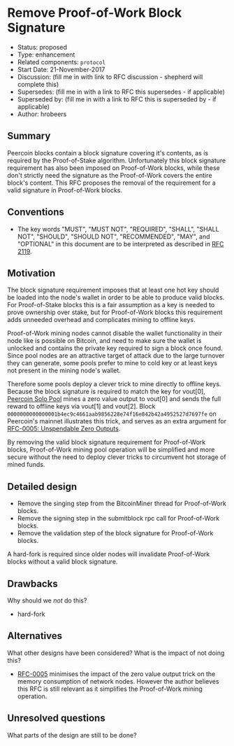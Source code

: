 # Remove Proof-of-Work Block Signature

- Status: proposed
- Type: enhancement
- Related components: `protocol`
- Start Date: 21-November-2017
- Discussion: (fill me in with link to RFC discussion - shepherd will complete this)
- Supersedes: (fill me in with a link to RFC this supersedes - if applicable)
- Superseded by: (fill me in with a link to RFC this is superseded by - if applicable)
- Author: hrobeers

## Summary

Peercoin blocks contain a block signature covering it's contents, as is required by the Proof-of-Stake algorithm.
Unfortunately this block signature requirement has also been imposed on Proof-of-Work blocks, while these don't strictly need the signature as the Proof-of-Work covers the entire block's content.
This RFC proposes the removal of the requirement for a valid signature in Proof-of-Work blocks.


## Conventions
- The key words "MUST", "MUST NOT", "REQUIRED", "SHALL", "SHALL NOT", "SHOULD", "SHOULD NOT", "RECOMMENDED", "MAY", and "OPTIONAL" in this document are to be interpreted as described in [RFC 2119](http://tools.ietf.org/html/rfc2119).


## Motivation

The block signature requirement imposes that at least one hot key should be loaded into the node's wallet in order to be able to produce valid blocks.
For Proof-of-Stake blocks this is a fair assumption as a key is needed to prove ownership over stake, but for Proof-of-Work blocks this requirement adds unneeded overhead and complicates mining to offline keys.

Proof-of-Work mining nodes cannot disable the wallet functionality in their node like is possible on Bitcoin, and need to make sure the wallet is unlocked and contains the private key required to sign a block once found.
Since pool nodes are an attractive target of attack due to the large turnover they can generate, some pools prefer to mine to cold key or at least keys not present in the mining node's wallet.

Therefore some pools deploy a clever trick to mine directly to offline keys.
Because the block signature is required to match the key for vout[0], [Peercoin Solo Pool](https://hrobeers.github.io/ppc-solo-mine/) mines a zero value output to vout[0] and sends the full reward to offline keys via vout[1] and vout[2].
Block `0000000000000001b4ec9c4661aab9856228e74f16e842b42a4952527d7697fe` on Peercoin's mainnet illustrates this trick, and serves as an extra argument for [RFC-0005: Unspendable Zero Outputs](../0005-unspendable-zero-outputs/0005-unspendable-zero-outputs.md).

By removing the valid block signature requirement for Proof-of-Work blocks, Proof-of-Work mining pool operation will be simplified and more secure without the need to deploy clever tricks to circumvent hot storage of mined funds.


## Detailed design

- Remove the singing step from the BitcoinMiner thread for Proof-of-Work blocks.
- Remove the signing step in the submitblock rpc call for Proof-of-Work blocks.
- Remove the validation step of the block signature for Proof-of-Work blocks.

A hard-fork is required since older nodes will invalidate Proof-of-Work blocks without a valid block signature.

## Drawbacks

Why should we *not* do this?

- hard-fork

## Alternatives

What other designs have been considered? What is the impact of not doing this?

- [RFC-0005](../0005-unspendable-zero-outputs/0005-unspendable-zero-outputs.md) minimises the impact of the zero value output trick on the memory consumption of network nodes. However the author believes this RFC is still relevant as it simplifies the Proof-of-Work mining operation.

## Unresolved questions

What parts of the design are still to be done?
